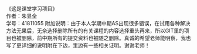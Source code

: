 《这是课堂学习项目》  
作者：朱昱全  
学号：41811055 
  附加说明：由于本人学期中期AS出现很多错误，在试用各种解决方法无果后，无奈选择删除所有的有关课程的内容选择重头再来，所以GIT里的项目也被删除，前中期所有的提交资料也被随之删除。真诚的希望老师能明察，我也写了更详细的说明附在下边，里边有一些相关证明。谢谢老师！
